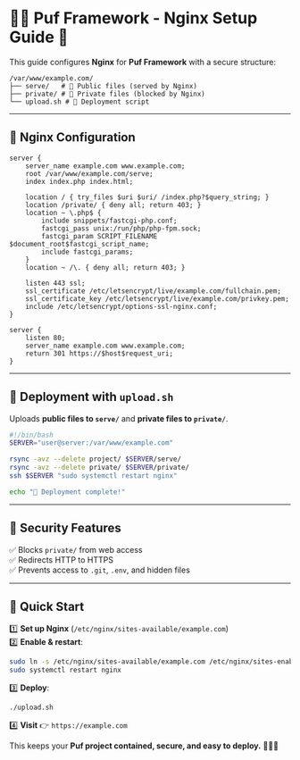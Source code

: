 # 🌱🍄 Puf Framework - Nginx Setup Guide 🌿

This guide configures **Nginx** for **Puf Framework** with a secure structure:

```
/var/www/example.com/
├── serve/   # 🌱 Public files (served by Nginx)
├── private/ # 🍄 Private files (blocked by Nginx)
└── upload.sh # 🚀 Deployment script
```

---

## **🍃 Nginx Configuration**
```nginx
server {
    server_name example.com www.example.com;
    root /var/www/example.com/serve;
    index index.php index.html;

    location / { try_files $uri $uri/ /index.php?$query_string; }
    location /private/ { deny all; return 403; }
    location ~ \.php$ {
        include snippets/fastcgi-php.conf;
        fastcgi_pass unix:/run/php/php-fpm.sock;
        fastcgi_param SCRIPT_FILENAME $document_root$fastcgi_script_name;
        include fastcgi_params;
    }
    location ~ /\. { deny all; return 403; }

    listen 443 ssl;
    ssl_certificate /etc/letsencrypt/live/example.com/fullchain.pem;
    ssl_certificate_key /etc/letsencrypt/live/example.com/privkey.pem;
    include /etc/letsencrypt/options-ssl-nginx.conf;
}

server {
    listen 80;
    server_name example.com www.example.com;
    return 301 https://$host$request_uri;
}
```

---

## **🌿 Deployment with `upload.sh`**
Uploads **public files to `serve/`** and **private files to `private/`**.

```bash
#!/bin/bash
SERVER="user@server:/var/www/example.com"

rsync -avz --delete project/ $SERVER/serve/
rsync -avz --delete private/ $SERVER/private/
ssh $SERVER "sudo systemctl restart nginx"

echo "🌱 Deployment complete!"
```

---

## **🍄 Security Features**
✅ Blocks `private/` from web access  
✅ Redirects HTTP to HTTPS  
✅ Prevents access to `.git`, `.env`, and hidden files  

---

## **🚀 Quick Start**
1️⃣ **Set up Nginx** (`/etc/nginx/sites-available/example.com`)  
2️⃣ **Enable & restart**:
```bash
sudo ln -s /etc/nginx/sites-available/example.com /etc/nginx/sites-enabled/
sudo systemctl restart nginx
```
3️⃣ **Deploy**:
```bash
./upload.sh
```
4️⃣ **Visit** 👉 `https://example.com`

This keeps your **Puf project contained, secure, and easy to deploy.** 🌱🍄🚀

